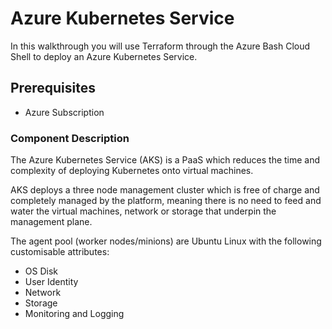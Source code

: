 # Azure Kubernetes Service 
In this walkthrough you will use Terraform through the Azure Bash Cloud Shell to deploy an Azure Kubernetes Service.

## Prerequisites
* Azure Subscription

### Component Description
The Azure Kubernetes Service (AKS) is a PaaS which reduces the time and complexity of deploying Kubernetes onto virtual machines.

AKS deploys a three node management cluster which is free of charge and completely managed by the platform, meaning there is no need to feed and water the virtual machines, network or storage that underpin the management plane.

The agent pool (worker nodes/minions) are Ubuntu Linux with the following customisable attributes:
* OS Disk
* User Identity
* Network
* Storage
* Monitoring and Logging
